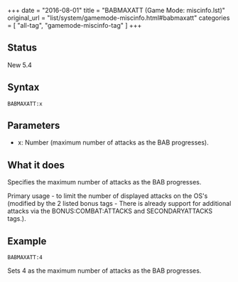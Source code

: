 +++
date = "2016-08-01"
title = "BABMAXATT (Game Mode: miscinfo.lst)"
original_url = "list/system/gamemode-miscinfo.html#babmaxatt"
categories = [ "all-tag", "gamemode-miscinfo-tag" ]
+++

## Status

New 5.4

## Syntax

`BABMAXATT:x`

## Parameters

-   x: Number (maximum number of attacks as the
    BAB progresses).



What it does
------------

Specifies the maximum number of attacks as the BAB progresses.

Primary usage - to limit the number of displayed attacks on the OS's
(modified by the 2 listed bonus tags - There is already support for
additional attacks via the BONUS:COMBAT:ATTACKS and SECONDARYATTACKS
tags.).

Example
-------

`BABMAXATT:4`

Sets 4 as the maximum number of attacks as the BAB progresses.

